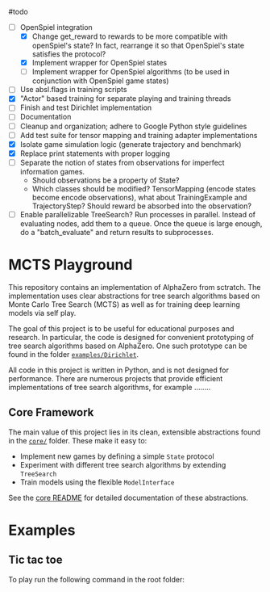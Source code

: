 #todo

- [ ] OpenSpiel integration
  - [x] Change get_reward to rewards to be more compatible with openSpiel's state? In fact, rearrange it so that OpenSpiel's state satisfies the protocol?
  - [x] Implement wrapper for OpenSpiel states
  - [ ] Implement wrapper for OpenSpiel algorithms (to be used in conjunction with OpenSpiel game states)
- [ ] Use absl.flags in training scripts
- [x] "Actor" based training for separate playing and training threads
- [ ] Finish and test Dirichlet implementation
- [ ] Documentation
- [ ] Cleanup and organization; adhere to Google Python style guidelines
- [ ] Add test suite for tensor mapping and training adapter implementations
- [x] Isolate game simulation logic (generate trajectory and benchmark)
- [x] Replace print statements with proper logging
- [ ] Separate the notion of states from observations for imperfect information games.
  - Should observations be a property of State?
  - Which classes should be modified? TensorMapping (encode states become encode observations), what about TrainingExample and TrajectoryStep? Should reward be absorbed into the observation?
- [ ] Enable parallelizable TreeSearch? Run processes in parallel. Instead of evaluating nodes, add them to a queue. Once the queue is large enough, do a "batch_evaluate" and return results to subprocesses.

# MCTS Playground

This repository contains an implementation of AlphaZero from sctratch. The implementation uses clear abstractions for tree search algorithms based on Monte Carlo Tree Search (MCTS) as well as for training deep learning models via self play.

The goal of this project is to be useful for educational purposes and research. In particular, the code is designed for convenient prototyping of tree search algorithms based on AlphaZero. One such prototype can be found in the folder [`examples/Dirichlet`](examples/Dirichlet/).

All code in this project is written in Python, and is not designed for performance. There are numerous projects that provide efficient implementations of tree search algorithms, for example ........

## Core Framework

The main value of this project lies in its clean, extensible abstractions found in the [`core/`](core/) folder. These make it easy to:

- Implement new games by defining a simple `State` protocol
- Experiment with different tree search algorithms by extending `TreeSearch`
- Train models using the flexible `ModelInterface`

See the [core README](core/README.md) for detailed documentation of these abstractions.

# Examples

## Tic tac toe

To play run the following command in the root folder:
